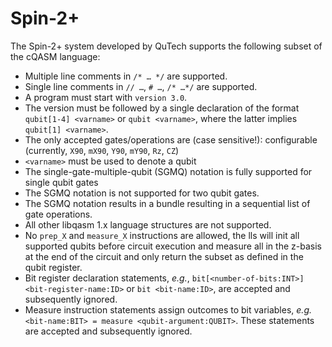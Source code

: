 # Spin-2+

The Spin-2+ system developed by QuTech supports the following subset of the cQASM language:

* Multiple line comments in `/* … */` are supported.
* Single line comments in `// …`, `# …`, `/* …*/` are supported.
* A program must start with `version 3.0`.
* The version must be followed by a single declaration of the format `qubit[1-4] <varname>` or `qubit <varname>`, where
  the latter implies `qubit[1] <varname>`.
* The only accepted gates/operations are (case sensitive!): configurable (currently, `X90`, `mX90`, `Y90`, `mY90`, `Rz`,
  `CZ`)
* `<varname>` must be used to denote a qubit
* The single-gate-multiple-qubit (SGMQ) notation is fully supported for single qubit gates
* The SGMQ notation is not supported for two qubit gates.
* The SGMQ notation results in a bundle resulting in a sequential list of gate operations.
* All other libqasm 1.x language structures are not supported.
* No `prep_X` and `measure_X` instructions are allowed, the lls will init all supported qubits before circuit execution
  and measure all in the z-basis at the end of the circuit and only return the subset as defined in the qubit register.
* Bit register declaration statements, _e.g._, `bit[<number-of-bits:INT>] <bit-register-name:ID>` or `bit <bit-name:ID>`, are accepted and subsequently ignored.
* Measure instruction statements assign outcomes to bit variables, _e.g._ `<bit-name:BIT> = measure <qubit-argument:QUBIT>`. These statements are accepted and subsequently ignored.
